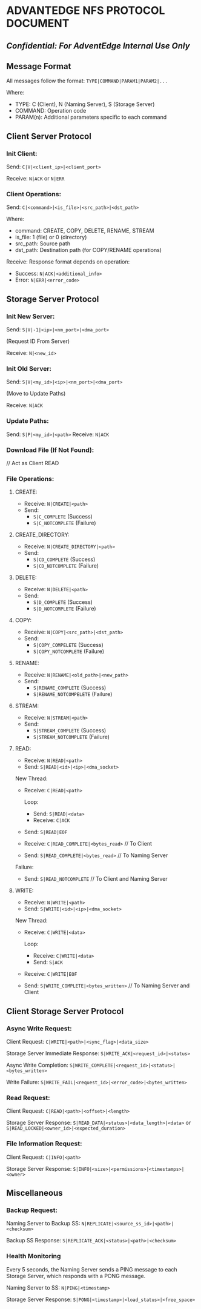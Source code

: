 # ADVANTEDGE NFS PROTOCOL DOCUMENT

## *Confidential: For AdventEdge Internal Use Only*

## Message Format

All messages follow the format: `TYPE|COMMAND|PARAM1|PARAM2|...`

Where:
- TYPE: C (Client), N (Naming Server), S (Storage Server)
- COMMAND: Operation code
- PARAM(n): Additional parameters specific to each command

## Client Server Protocol

### Init Client:

Send: `C|V|<client_ip>|<client_port>`

Receive: `N|ACK` or `N|ERR`

### Client Operations:

Send: `C|<command>|<is_file>|<src_path>|<dst_path>`

Where:
- command: CREATE, COPY, DELETE, RENAME, STREAM
- is_file: 1 (file) or 0 (directory)
- src_path: Source path
- dst_path: Destination path (for COPY/RENAME operations)

Receive: Response format depends on operation:
- Success: `N|ACK|<additional_info>`
- Error: `N|ERR|<error_code>`

## Storage Server Protocol

### Init New Server:

Send: `S|V|-1|<ip>|<nm_port>|<dma_port>`

(Request ID From Server)

Receive: `N|<new_id>`

### Init Old Server:

Send: `S|V|<my_id>|<ip>|<nm_port>|<dma_port>`

(Move to Update Paths)

Receive: `N|ACK`

### Update Paths:

Send: `S|P|<my_id>|<path>`
Receive: `N|ACK`

### Download File (If Not Found):

// Act as Client READ

### File Operations:

1. CREATE:
   - Receive: `N|CREATE|<path>`
   - Send: 
      - `S|C_COMPLETE` (Success)
      - `S|C_NOTCOMPLETE` (Failure)

2. CREATE_DIRECTORY:
   - Receive: `N|CREATE_DIRECTORY|<path>`
   - Send: 
      - `S|CD_COMPLETE` (Success)
      - `S|CD_NOTCOMPLETE` (Failure)

2. DELETE:
   - Receive: `N|DELETE|<path>`
   - Send: 
      - `S|D_COMPLETE` (Success)
      - `S|D_NOTCOMPLETE` (Failure)

3. COPY:
   - Receive: `N|COPY|<src_path>|<dst_path>`
   - Send: 
      - `S|COPY_COMPELETE` (Success)
      - `S|COPY_NOTCOMPLETE` (Failure)

4. RENAME:
   - Receive: `N|RENAME|<old_path>|<new_path>`
   - Send: 
      - `S|RENAME_COMPLETE` (Success)
      - `S|RENAME_NOTCOMPELETE` (Failure)

5. STREAM:
   - Receive: `N|STREAM|<path>`
   - Send:
      - `S|STREAM_COMPLETE` (Success)
      - `S|STREAM_NOTCOMPLETE` (Failure)

6. READ:
   - Receive: `N|READ|<path>`
   - Send: `S|READ|<id>|<ip>|<dma_socket>`

   New Thread:
   - Receive: `C|READ|<path>`

      Loop:
      - Send: `S|READ|<data>`
      - Receive: `C|ACK`

   - Send: `S|READ|EOF`
   - Receive: `C|READ_COMPLETE|<bytes_read>` // To Client
   - Send: `S|READ_COMPLETE|<bytes_read>` // To Naming Server

   Failure:
   - Send: `S|READ_NOTCOMPLETE` // To Client and Naming Server

7. WRITE:
   - Receive: `N|WRITE|<path>`
   - Send: `S|WRITE|<id>|<ip>|<dma_socket>`

   New Thread:
   - Receive: `C|WRITE|<data>`

      Loop:
      - Receive: `C|WRITE|<data>`
      - Send: `S|ACK`
  
   - Receive: `C|WRITE|EOF`
   - Send: `S|WRITE_COMPLETE|<bytes_written>` // To Naming Server and Client

## Client Storage Server Protocol

###  Async Write Request:

Client Request:
`C|WRITE|<path>|<sync_flag>|<data_size>`

Storage Server Immediate Response:
`S|WRITE_ACK|<request_id>|<status>`

Async Write Completion:
`S|WRITE_COMPLETE|<request_id>|<status>|<bytes_written>`

Write Failure:
`S|WRITE_FAIL|<request_id>|<error_code>|<bytes_written>`

### Read Request:

Client Request:
`C|READ|<path>|<offset>|<length>`

Storage Server Response:
`S|READ_DATA|<status>|<data_length>|<data>`
or
`S|READ_LOCKED|<owner_id>|<expected_duration>`

### File Information Request:

Client Request:
`C|INFO|<path>`

Storage Server Response:
`S|INFO|<size>|<permissions>|<timestamps>|<owner>`

## Miscellaneous

### Backup Request:

Naming Server to Backup SS:
`N|REPLICATE|<source_ss_id>|<path>|<checksum>`

Backup SS Response:
`S|REPLICATE_ACK|<status>|<path>|<checksum>`

### Health Monitoring

Every 5 seconds, the Naming Server sends a PING message to each Storage Server, which responds with a PONG message.

Naming Server to SS:
`N|PING|<timestamp>`

Storage Server Response:
`S|PONG|<timestamp>|<load_status>|<free_space>`